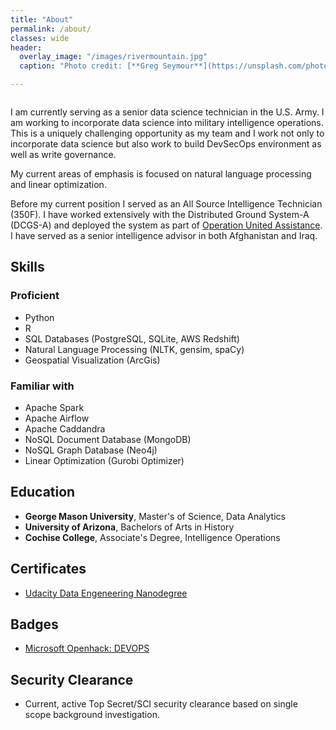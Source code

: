 ```yaml
---
title: "About"
permalink: /about/
classes: wide
header:
  overlay_image: "/images/rivermountain.jpg"
  caption: "Photo credit: [**Greg Seymour**](https://unsplash.com/photos/M4e-md9KGro)"

---
```


<figure style="width: 30%" class="align-right">
  <img src="{{ site.url }}{{ site.baseurl }}/images/about/famwestwing.jpg" alt="">
</figure>

I am currently serving as a senior data science technician in the U.S. Army.  I am
working to incorporate data science into military intelligence operations.  This
is a uniquely challenging opportunity as my team and I work not only to incorporate
data science but also work to build DevSecOps environment as well as write governance.

My current areas of emphasis is focused on natural language processing and linear
optimization.

Before my current position I served as an All Source Intelligence Technician (350F).
I have worked extensively with the Distributed Ground System-A (DCGS-A) and deployed the system as part of [Operation United Assistance](https://www.army.mil/article/141290/dcgs_a_supports_101st_global_efforts_to_contain_spread_of_ebola).  I have served
as a senior intelligence advisor in both Afghanistan and Iraq.


## Skills

### Proficient
- Python
- R
- SQL Databases (PostgreSQL, SQLite, AWS Redshift)
- Natural Language Processing (NLTK, gensim, spaCy)
- Geospatial Visualization (ArcGis)

### Familiar with
- Apache Spark
- Apache Airflow
- Apache Caddandra
- NoSQL Document Database (MongoDB)
- NoSQL Graph Database (Neo4j)
- Linear Optimization (Gurobi Optimizer)


## Education
- **George Mason University**, Master's of Science, Data Analytics
- **University of Arizona**, Bachelors of Arts in History
- **Cochise College**, Associate's Degree, Intelligence Operations


## Certificates
- [Udacity Data Engeneering Nanodegree](https://confirm.udacity.com/G35NVMR)

## Badges
- [Microsoft Openhack: DEVOPS](https://www.youracclaim.com/badges/6c2dfac8-7714-4d77-9885-b5e10d83fece)

## Security Clearance
- Current, active Top Secret/SCI security clearance based on single scope background investigation.

